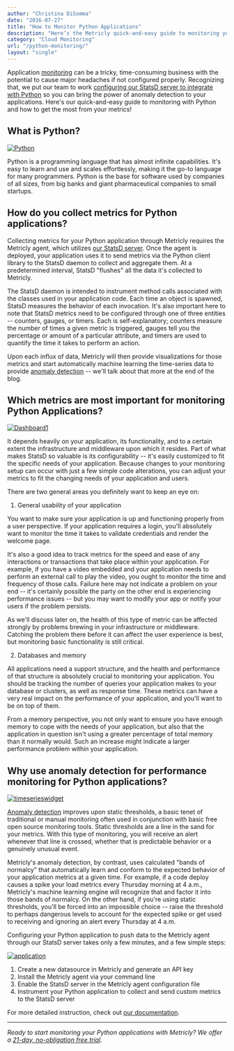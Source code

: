 ```yaml
---
author: "Christina DiSomma"
date: "2016-07-27"
title: "How to Monitor Python Applications"
description: "Here’s the Metricly quick-and-easy guide to monitoring your Python applications, and how to get the most from your metrics!"
category: "Cloud Monitoring"
url: "/python-monitoring/"
layout: "single"
---
```


Application [monitoring](/aws-cost-tool) can be a tricky, time-consuming business with the potential to cause major headaches if not configured properly. Recognizing that, we put our team to work [configuring our StatsD server to integrate with Python](https://docs.metricly.com/integrations/python/) so you can bring the power of anomaly detection to your applications. Here's our quick-and-easy guide to monitoring with Python and how to get the most from your metrics!

What is Python?
---------------

[![Python](https://s3-us-west-2.amazonaws.com/com-netuitive-app-usw2-public/wp-content/uploads/2016/07/imageedit_1_7254343722.png)](https://s3-us-west-2.amazonaws.com/com-netuitive-app-usw2-public/wp-content/uploads/2016/07/imageedit_1_7254343722.png)

Python is a programming language that has almost infinite capabilities. It's easy to learn and use and scales effortlessly, making it the go-to language for many programmers. Python is the base for software used by companies of all sizes, from big banks and giant pharmaceutical companies to small startups.

How do you collect metrics for Python applications?
---------------------------------------------------

Collecting metrics for your Python application through Metricly requires the Metricly agent, which utilizes [our StatsD server](https://docs.metricly.com/integrations/etsy-statsd/). Once the agent is deployed, your application uses it to send metrics via the Python client library to the StatsD daemon to collect and aggregate them. At a predetermined interval, StatsD "flushes" all the data it's collected to Metricly.

The StatsD daemon is intended to instrument method calls associated with the classes used in your application code. Each time an object is spawned, StatsD measures the behavior of each invocation. It's also important here to note that StatsD metrics need to be configured through one of three entities -- counters, gauges, or timers. Each is self-explanatory; counters measure the number of times a given metric is triggered, gauges tell you the percentage or amount of a particular attribute, and timers are used to quantify the time it takes to perform an action.

Upon each influx of data, Metricly will then provide visualizations for those metrics and start automatically machine learning the time-series data to provide [anomaly detection](/monitoring/) -- we'll talk about that more at the end of the blog.

Which metrics are most important for monitoring Python Applications?
--------------------------------------------------------------------

[![Dashboard1](https://s3-us-west-2.amazonaws.com/com-netuitive-app-usw2-public/wp-content/uploads/2016/07/Dashboard1-1024x509.png)](https://s3-us-west-2.amazonaws.com/com-netuitive-app-usw2-public/wp-content/uploads/2016/07/Dashboard1.png)

It depends heavily on your application, its functionality, and to a certain extent the infrastructure and middleware upon which it resides. Part of what makes StatsD so valuable is its configurability -- it's easily customized to fit the specific needs of your application. Because changes to your monitoring setup can occur with just a few simple code alterations, you can adjust your metrics to fit the changing needs of your application and users.

There are two general areas you definitely want to keep an eye on:

1) General usability of your application

You want to make sure your application is up and functioning properly from a user perspective. If your application requires a login, you'll absolutely want to monitor the time it takes to validate credentials and render the welcome page.

It's also a good idea to track metrics for the speed and ease of any interactions or transactions that take place within your application. For example, if you have a video embedded and your application needs to perform an external call to play the video, you ought to monitor the time and frequency of those calls. Failure here may not indicate a problem on your end -- it's certainly possible the party on the other end is experiencing performance issues -- but you may want to modify your app or notify your users if the problem persists.

As we'll discuss later on, the health of this type of metric can be affected strongly by problems brewing in your infrastructure or middleware. Catching the problem there before it can affect the user experience is best, but monitoring basic functionality is still critical.

2) Databases and memory

All applications need a support structure, and the health and performance of that structure is absolutely crucial to monitoring your application. You should be tracking the number of queries your application makes to your database or clusters, as well as response time. These metrics can have a very real impact on the performance of your application, and you'll want to be on top of them.

From a memory perspective, you not only want to ensure you have enough memory to cope with the needs of your application, but also that the application in question isn't using a greater percentage of total memory than it normally would. Such an increase might indicate a larger performance problem within your application.

Why use anomaly detection for performance monitoring for Python applications?
-----------------------------------------------------------------------------

[![timeserieswidget](https://s3-us-west-2.amazonaws.com/com-netuitive-app-usw2-public/wp-content/uploads/2016/07/timeserieswidget-1024x252.png)](https://s3-us-west-2.amazonaws.com/com-netuitive-app-usw2-public/wp-content/uploads/2016/07/timeserieswidget.png)

[Anomaly detection](/blog/category/cloud-monitoring/) improves upon static thresholds, a basic tenet of traditional or manual monitoring often used in conjunction with basic free open source monitoring tools. Static thresholds are a line in the sand for your metrics. With this type of monitoring, you will receive an alert whenever that line is crossed, whether that is predictable behavior or a genuinely unusual event.

Metricly's anomaly detection, by contrast, uses calculated "bands of normalcy" that automatically learn and conform to the expected behavior of your application metrics at a given time. For example, if a code deploy causes a spike your load metrics every Thursday morning at 4 a.m., Metricly's machine learning engine will recognize that and factor it into those bands of normalcy. On the other hand, if you're using static thresholds, you'll be forced into an impossible choice -- raise the threshold to perhaps dangerous levels to account for the expected spike or get used to receiving and ignoring an alert every Thursday at 4 a.m.

Configuring your Python application to push data to the Metricly agent through our StatsD server takes only a few minutes, and a few simple steps:

[![application](https://s3-us-west-2.amazonaws.com/com-netuitive-app-usw2-public/wp-content/uploads/2016/07/application-1024x377.png)](https://s3-us-west-2.amazonaws.com/com-netuitive-app-usw2-public/wp-content/uploads/2016/07/application.png)

1.  Create a new datasource in Metricly and generate an API key
2.  Install the Metricly agent via your command line
3.  Enable the StatsD server in the Metricly agent configuration file
4.  Instrument your Python application to collect and send custom metrics to the StatsD server

For more detailed instruction, check out [our documentation](https://docs.metricly.com/integrations/python/).

* * * * *

*Ready to start monitoring your Python applications with Metricly? We offer a [21-day, no-obligation free trial](/signup).*
